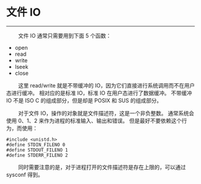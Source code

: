 # 文件 IO
***

&emsp;&emsp;
文件 IO 通常只需要用到下面 5 个函数：

+ open
+ read
+ write
+ lseek
+ close

&emsp;&emsp;
这里 read/write 就是不带缓冲的 IO，因为它们直接进行系统调用而不在用户态进行缓冲。
相对应的是标准 IO，标准 IO 在用户态进行了数据缓冲。
不带缓冲 IO 不是 ISO C 的组成部分，但是却是 POSIX 和 SUS 的组成部分。

&emsp;&emsp;
对于文件 IO，操作的对象就是文件描述符，这是一个非负整数。
通常系统会使用 0、1、2 来作为进程的标准输入、输出和错误。
但是最好不要依赖这个行为，而使用：

    #include <unistd.h>
    #define STDIN_FILENO 0
    #define STDOUT_FILENO 1
    #define STDERR_FILENO 2

&emsp;&emsp;
同时需要注意的是，对于进程打开的文件描述符是存在上限的，可以通过 sysconf 得到。